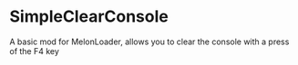 # SimpleClearConsole
A basic mod for MelonLoader, allows you to clear the console with a press of the F4 key
